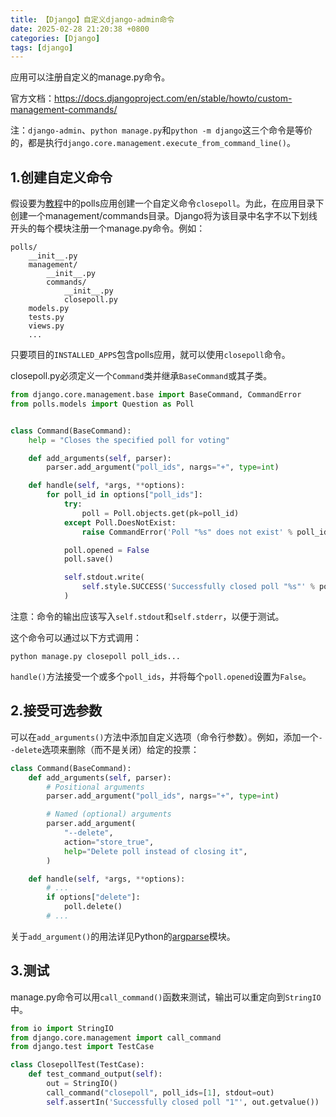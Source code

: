 ```yaml
---
title: 【Django】自定义django-admin命令
date: 2025-02-28 21:20:38 +0800
categories: [Django]
tags: [django]
---
```

应用可以注册自定义的manage.py命令。

官方文档：<https://docs.djangoproject.com/en/stable/howto/custom-management-commands/>

注：`django-admin`、`python manage.py`和`python -m django`这三个命令是等价的，都是执行`django.core.management.execute_from_command_line()`。

## 1.创建自定义命令
假设要为[教程](https://docs.djangoproject.com/en/stable/intro/tutorial01/)中的polls应用创建一个自定义命令`closepoll`。为此，在应用目录下创建一个management/commands目录。Django将为该目录中名字不以下划线开头的每个模块注册一个manage.py命令。例如：

```
polls/
    __init__.py
    management/
        __init__.py
        commands/
            __init__.py
            closepoll.py
    models.py
    tests.py
    views.py
    ...
```

只要项目的`INSTALLED_APPS`包含polls应用，就可以使用`closepoll`命令。

closepoll.py必须定义一个`Command`类并继承`BaseCommand`或其子类。

```python
from django.core.management.base import BaseCommand, CommandError
from polls.models import Question as Poll


class Command(BaseCommand):
    help = "Closes the specified poll for voting"

    def add_arguments(self, parser):
        parser.add_argument("poll_ids", nargs="+", type=int)

    def handle(self, *args, **options):
        for poll_id in options["poll_ids"]:
            try:
                poll = Poll.objects.get(pk=poll_id)
            except Poll.DoesNotExist:
                raise CommandError('Poll "%s" does not exist' % poll_id)

            poll.opened = False
            poll.save()

            self.stdout.write(
                self.style.SUCCESS('Successfully closed poll "%s"' % poll_id)
            )
```

注意：命令的输出应该写入`self.stdout`和`self.stderr`，以便于测试。

这个命令可以通过以下方式调用：

```shell
python manage.py closepoll poll_ids...
```

`handle()`方法接受一个或多个`poll_ids`，并将每个`poll.opened`设置为`False`。

## 2.接受可选参数
可以在`add_arguments()`方法中添加自定义选项（命令行参数）。例如，添加一个`--delete`选项来删除（而不是关闭）给定的投票：

```python
class Command(BaseCommand):
    def add_arguments(self, parser):
        # Positional arguments
        parser.add_argument("poll_ids", nargs="+", type=int)

        # Named (optional) arguments
        parser.add_argument(
            "--delete",
            action="store_true",
            help="Delete poll instead of closing it",
        )

    def handle(self, *args, **options):
        # ...
        if options["delete"]:
            poll.delete()
        # ...
```

关于`add_argument()`的用法详见Python的[argparse](https://docs.python.org/3/library/argparse.html)模块。

## 3.测试
manage.py命令可以用`call_command()`函数来测试，输出可以重定向到`StringIO`中。

```python
from io import StringIO
from django.core.management import call_command
from django.test import TestCase

class ClosepollTest(TestCase):
    def test_command_output(self):
        out = StringIO()
        call_command("closepoll", poll_ids=[1], stdout=out)
        self.assertIn('Successfully closed poll "1"', out.getvalue())
```
